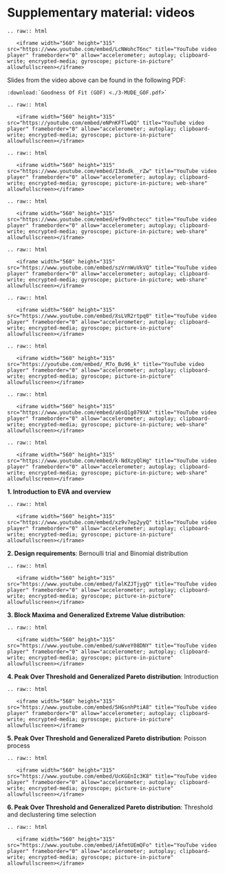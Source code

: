 # Supplementary material: videos

```{eval-rst}
.. raw:: html

   <iframe width="560" height="315" src="https://www.youtube.com/embed/LcNWohcT6nc" title="YouTube video player" frameborder="0" allow="accelerometer; autoplay; clipboard-write; encrypted-media; gyroscope; picture-in-picture" allowfullscreen></iframe>
```
Slides from the video above can be found in the following PDF:
```{eval-rst}
:download:`Goodness Of Fit (GOF) <./3-MUDE_GOF.pdf>`
```

```{eval-rst}
.. raw:: html

   <iframe width="560" height="315" src="https://youtube.com/embed/eNPnKFTlwQQ" title="YouTube video player" frameborder="0" allow="accelerometer; autoplay; clipboard-write; encrypted-media; gyroscope; picture-in-picture" allowfullscreen></iframe>
```

```{eval-rst}
.. raw:: html

   <iframe width="560" height="315" src="https://www.youtube.com/embed/I3dxdk__rZw" title="YouTube video player" frameborder="0" allow="accelerometer; autoplay; clipboard-write; encrypted-media; gyroscope; picture-in-picture; web-share" allowfullscreen></iframe>
```

```{eval-rst}
.. raw:: html

   <iframe width="560" height="315" src="https://www.youtube.com/embed/ef9v0hctecc" title="YouTube video player" frameborder="0" allow="accelerometer; autoplay; clipboard-write; encrypted-media; gyroscope; picture-in-picture; web-share" allowfullscreen></iframe>

```
```{eval-rst}
.. raw:: html

   <iframe width="560" height="315" src="https://www.youtube.com/embed/szVrnWuVkVQ" title="YouTube video player" frameborder="0" allow="accelerometer; autoplay; clipboard-write; encrypted-media; gyroscope; picture-in-picture; web-share" allowfullscreen></iframe>

```

```{eval-rst}
.. raw:: html

   <iframe width="560" height="315" src="https://www.youtube.com/embed/XsLVR2rtpq0" title="YouTube video player" frameborder="0" allow="accelerometer; autoplay; clipboard-write; encrypted-media; gyroscope; picture-in-picture" allowfullscreen></iframe>
```

```{eval-rst}
.. raw:: html

   <iframe width="560" height="315" src="https://youtube.com/embed/_M7o_Bu96_k" title="YouTube video player" frameborder="0" allow="accelerometer; autoplay; clipboard-write; encrypted-media; gyroscope; picture-in-picture" allowfullscreen></iframe>
```

```{eval-rst}
.. raw:: html

   <iframe width="560" height="315" src="https://www.youtube.com/embed/a6sQ1g079XA" title="YouTube video player" frameborder="0" allow="accelerometer; autoplay; clipboard-write; encrypted-media; gyroscope; picture-in-picture; web-share" allowfullscreen></iframe>
```

```{eval-rst}
.. raw:: html

   <iframe width="560" height="315" src="https://www.youtube.com/embed/k-NdXzyQlHg" title="YouTube video player" frameborder="0" allow="accelerometer; autoplay; clipboard-write; encrypted-media; gyroscope; picture-in-picture; web-share" allowfullscreen></iframe>

```



**1. Introduction to EVA and overview**

```{eval-rst}
.. raw:: html

   <iframe width="560" height="315" src="https://www.youtube.com/embed/xz9v7ep2yyQ" title="YouTube video player" frameborder="0" allow="accelerometer; autoplay; clipboard-write; encrypted-media; gyroscope; picture-in-picture" allowfullscreen></iframe>
```

**2. Design requirements**: Bernoulli trial and Binomial distribution

```{eval-rst}
.. raw:: html

   <iframe width="560" height="315" src="https://www.youtube.com/embed/falKZJTjygQ" title="YouTube video player" frameborder="0" allow="accelerometer; autoplay; clipboard-write; encrypted-media; gyroscope; picture-in-picture" allowfullscreen></iframe>
```

**3. Block Maxima and Generalized Extreme Value distribution**: 

```{eval-rst}
.. raw:: html

   <iframe width="560" height="315" src="https://www.youtube.com/embed/suWveY08DNY" title="YouTube video player" frameborder="0" allow="accelerometer; autoplay; clipboard-write; encrypted-media; gyroscope; picture-in-picture" allowfullscreen></iframe>
```

**4. Peak Over Threshold and Generalized Pareto distribution**: Introduction

```{eval-rst}
.. raw:: html

   <iframe width="560" height="315" src="https://www.youtube.com/embed/5HGsnhPtiA8" title="YouTube video player" frameborder="0" allow="accelerometer; autoplay; clipboard-write; encrypted-media; gyroscope; picture-in-picture" allowfullscreen></iframe>
```

**5. Peak Over Threshold and Generalized Pareto distribution**: Poisson process

```{eval-rst}
.. raw:: html

   <iframe width="560" height="315" src="https://www.youtube.com/embed/UcKGEnIc3K8" title="YouTube video player" frameborder="0" allow="accelerometer; autoplay; clipboard-write; encrypted-media; gyroscope; picture-in-picture" allowfullscreen></iframe>
```

**6. Peak Over Threshold and Generalized Pareto distribution**: Threshold and declustering time selection

```{eval-rst}
.. raw:: html

   <iframe width="560" height="315" src="https://www.youtube.com/embed/iAfmtUEmQFo" title="YouTube video player" frameborder="0" allow="accelerometer; autoplay; clipboard-write; encrypted-media; gyroscope; picture-in-picture" allowfullscreen></iframe>
```

